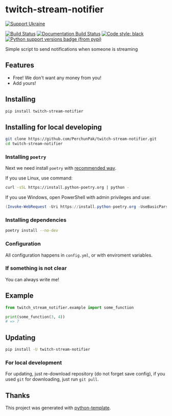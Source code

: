 # twitch-stream-notifier

[![Support Ukraine](https://badgen.net/badge/support/UKRAINE/?color=0057B8&labelColor=FFD700)](https://www.gov.uk/government/news/ukraine-what-you-can-do-to-help)

[![Build Status](https://github.com/PerchunPak/twitch-stream-notifier/actions/workflows/test.yml/badge.svg?branch=master)](https://github.com/PerchunPak/twitch-stream-notifier/actions?query=workflow%3Atest)
[![Documentation Build Status](https://readthedocs.org/projects/twitch-stream-notifier/badge/?version=latest)](https://twitch-stream-notifier.readthedocs.io/)
[![Code style: black](https://img.shields.io/badge/code%20style-black-000000.svg)](https://github.com/psf/black)
[![Python support versions badge (from pypi)](https://img.shields.io/pypi/pyversions/twitch-stream-notifier)](https://www.python.org/downloads/)

Simple script to send notifications when someone is streaming

## Features

- Free! We don't want any money from you!
- Add yours!

## Installing

```bash
pip install twitch-stream-notifier
```

## Installing for local developing

```bash
git clone https://github.com/PerchunPak/twitch-stream-notifier.git
cd twitch-stream-notifier
```

### Installing `poetry`

Next we need install `poetry` with [recommended way](https://python-poetry.org/docs/master/#installation).

If you use Linux, use command:

```bash
curl -sSL https://install.python-poetry.org | python -
```

If you use Windows, open PowerShell with admin privileges and use:

```powershell
(Invoke-WebRequest -Uri https://install.python-poetry.org -UseBasicParsing).Content | python -
```

### Installing dependencies

```bash
poetry install --no-dev
```

### Configuration

All configuration happens in `config.yml`, or with enviroment variables.

### If something is not clear

You can always write me!

## Example

```py
from twitch_stream_notifier.example import some_function

print(some_function(3, 4))
# => 7
```

## Updating

```bash
pip install -U twitch-stream-notifier
```

### For local development

For updating, just re-download repository (do not forget save config),
if you used `git` for downloading, just run `git pull`.

## Thanks

This project was generated with [python-template](https://github.com/PerchunPak/python-template).
